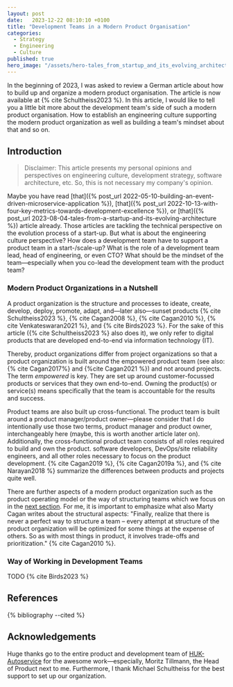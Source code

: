 ```yaml
---
layout: post
date:   2023-12-22 08:10:10 +0100
title: "Development Teams in a Modern Product Organisation"
categories:
  - Strategy
  - Engineering
  - Culture
published: true
hero_image: "/assets/hero-tales_from_startup_and_its_evolving_architecture.svg"
---
```

In the beginning of 2023, I was asked to review a German article about how to build up and organize a modern product organisation.
The article is now available at {% cite Schultheiss2023 %}.
In this article, I would like to tell you a little bit more about the development team's side of such a modern product organisation.
How to establish an engineering culture supporting the modern product organization as well as building a team's mindset about that and so on.

## Introduction

> Disclaimer: This article presents my personal opinions and perspectives on engineering culture, development strategy, software architecture, etc.
> So, this is not necessary my company's opinion.

Maybe you have read [that]({% post_url 2022-05-10-building-an-event-driven-microservice-application %}), [that]({% post_url 2022-10-13-with-four-key-metrics-towards-development-excellence %}), or [that]({% post_url 2023-08-04-tales-from-a-startup-and-its-evolving-architecture %}) article already.
Those articles are tackling the technical perspective on the evolution process of a start-up.
But what is about the engineering culture perspective?
How does a development team have to support a product team in a start-/scale-up?
What is the role of a development team lead, head of engineering, or even CTO?
What should be the mindset of the team—especially when you co-lead the development team with the product team?

### Modern Product Organizations in a Nutshell

A product organization is the structure and processes to ideate, create, develop, deploy, promote, adapt, and—later also—sunset products {% cite Schultheiss2023 %}, {% cite Cagan2008 %}, {% cite Cagan2010 %}, {% cite Venkateswaran2021 %}, and {% cite Birds2023 %}.
For the sake of this article ({% cite Schultheiss2023 %} also does it), we only refer to digital products that are developed end-to-end via information technology (IT).

Thereby, product organizations differ from project organizations so that a product organization is built around the empowered product team (see also: {% cite Cagan2017%} and {%cite Cagan2021 %}) and not around projects.
The term _*empowered*_ is key.
They are set up around customer-focussed products or services that they own end-to-end.
Owning the product(s) or service(s) means specifically that the team is accountable for the results and success.

Product teams are also built up cross-functional.
The product team is built around a product manager/product owner—please consider that I do intentionally use those two terms, product manager and product owner, interchangeably here (maybe, this is worth another article later on).
Additionally, the cross-functional product team consists of all roles required to build and own the product.
 software developers, DevOps/site reliability engineers, and all other roles necessary to focus on the product development.
{% cite Cagan2019 %}, {% cite Cagan2019a %}, and {% cite Narayan2018 %} summarize the differences between products and projects quite well.

There are further aspects of a modern product organization such as the product operating model or the way of structuring teams which we focus on in the [next section](#way-of-working-in-development-teams).
For me, it is important to emphasize what also Marty Cagan writes about the structural aspects:
"Finally, realize that there is never a perfect way to structure a team – every attempt at structure of the product organization will be optimized for some things at the expense of others. So as with most things in product, it involves trade-offs and prioritization." {% cite Cagan2010 %}.

### Way of Working in Development Teams

TODO
{% cite Birds2023 %}

## References

{% bibliography --cited %}

## Acknowledgements

Huge thanks go to the entire product and development team of [HUK-Autoservice](https://www.huk-autoservice.de) for the awesome work—especially, Moritz Tillmann, the Head of Product next to me.
Furthermore, I thank Michael Schultheiss for the best support to set up our organization.